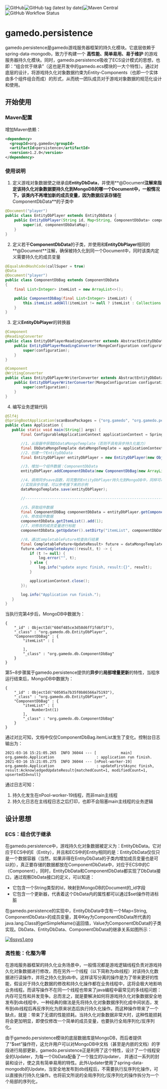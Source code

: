 ![GitHub](https://img.shields.io/github/license/pcloves/gamedo.persistence?style=flat-square)![GitHub tag (latest by date)](https://img.shields.io/github/v/tag/pcloves/gamedo.persistence?style=flat-square)![Maven Central](https://img.shields.io/maven-central/v/org.gamedo/persistence?style=flat-square)![GitHub Workflow Status](https://img.shields.io/github/workflow/status/pcloves/gamedo.persistence/Java%20CI%20with%20Maven?style=flat-square)


# gamedo.persistence

gamedo.persistence是gamedo游戏服务器框架的持久化模块。它底层依赖于spring-data-mongodb，致力于构建一个 **高性能、简单易用、易于维护** 的游戏服务器持久化模块。同时，gamedo.persistence吸收了ECS设计模式的思想，也即：“组合优于继承”（这也是开发中的gamedo.ecs模块的一大个特性）。通过对底层的设计，将游戏持久化对象数据约束为Entity-Components（也即一个实体由多个组件组合而成）的形式，从而统一团队成员对于游戏对象数据的规范化设计和使用。

## 开始使用

### Maven配置

增加Maven依赖：

``` xml
<dependency>
  <groupId>org.gamedo</groupId>
  <artifactId>persistence</artifactId>
  <version>1.2.0</version>
</dependency>
```

### 使用说明

1. 定义游戏对象数据使之继承自**EntityDbData**，并使用**@Document**注解来指定该持久化对象数据要持久化到MongoDB的哪一个Document中，一般情况下，该类内不再增加新的成员变量，因为数据应该存储在**ComponentDbData**的子类中

``` java
@Document("player")
public class EntityDbPlayer extends EntityDbData {
    public EntityDbPlayer(String id, Map<String, ComponentDbData> componentDbDataMap) {
        super(id, componentDbDataMap);
    }
}
```

2. 定义若干**ComponentDbData**的子类，并使用和**EntityDbPlayer**相同的**@Document**注解，确保被持久化到同一个Document中，同时该类内定义需要持久化的成员变量

``` java
@EqualsAndHashCode(callSuper = true)
@Data
@Document("player")
public class ComponentDbBag extends ComponentDbData
{
    final List<Integer> itemList = new ArrayList<>();

    public ComponentDbBag(final List<Integer> itemList) {
        this.itemList.addAll(itemList != null ? itemList : Collections.emptyList());
    }
}
```

3. 定义**EntityDbPlayer**的转换器

``` java
@Component
@ReadingConverter
public class EntityDbPlayerReadingConverter extends AbstractEntityDbDataReadingConverter<EntityDbPlayer> {
    public EntityDbPlayerReadingConverter(MongoConfiguration configuration) {
        super(configuration);
    }
}

@Component
@WritingConverter
public class EntityDbPlayerWriterConverter extends AbstractEntityDbDataWritingConverter<EntityDbPlayer> {
    public EntityDbPlayerWriterConverter(MongoConfiguration configuration) {
        super(configuration);
    }
}
```

4. 编写业务逻辑代码

 ``` java
@Slf4j
@SpringBootApplication(scanBasePackages = {"org.gamedo", "org.gamedo.persistence"})
public class Application {
    public static void main(String[] args) {
        final ConfigurableApplicationContext applicationContext = SpringApplication.run(Application.class, args);

        //1、从容器中获取DbDataMongoTemplate（否则不具有异步持久化能力）
        final DbDataMongoTemplate dataMongoTemplate = applicationContext.getBean(DbDataMongoTemplate.class);
        //2、创建一个EntityDbData
        final EntityDbPlayer entityDbPlayer = new EntityDbPlayer(new ObjectId().toString(), null);

        //3、增加一个组件数据：ComponentDbData
        entityDbPlayer.addComponentDbData(new ComponentDbBag(new ArrayList<>()));

        //4、调用同步save函数，将完整的EntityDbPlayer持久化到MongoDB中，同样可以调用dataMongoTemplate.saveAsync(entityDbPlayer)
        //实现异步存储，可以参考接下来的示例
        dataMongoTemplate.save(entityDbPlayer);

        //----------------------------------------------------------------------

        //5、获取组件数据
        final ComponentDbBag componentDbData = entityDbPlayer.getComponentDbData(ComponentDbBag.class);
        //6、修改组件数据
        componentDbData.getItemList().add(1);
        //7、对修改的成员变量进行标脏
        componentDbData.getUpdater().setDirty("itemList", componentDbData.getItemList());

        //8、通过CompletableFuture检查执行结果
        final CompletableFuture<UpdateResult> future = dataMongoTemplate.updateFirstAsync(componentDbData);
        future.whenCompleteAsync((result, t) -> {
            if (t != null) {
                log.error("", t);
            } else {
                log.info("update async finish, result:{}", result);
            }

            applicationContext.close();
        });

        log.info("Application run finish.");
    }
}
 ```

当执行完第4步后，MongoDB中数据为：

``` 
{ 
    "_id" : ObjectId("604f485ce3d58d6ff1fd6f1f"), 
    "_class" : "org.gamedo.db.EntityDbPlayer", 
    "ComponentDbBag" : {
        "itemList" : [

        ], 
        "_class" : "org.gamedo.db.ComponentDbBag"
    }
}
```

第5~8步骤属于gamedo.persistence提供的**异步**的**局部增量更新**的特性，当程序运行结束后，MongoDB中数据为：

``` 
{ 
    "_id" : ObjectId("60505a7b35f0b86566a75193"), 
    "_class" : "org.gamedo.db.EntityDbPlayer", 
    "ComponentDbBag" : {
        "itemList" : [
            NumberInt(1)
        ], 
        "_class" : "org.gamedo.db.ComponentDbBag"
    }
}
```

通过对比可知，文档中仅仅ComponentDbBag.itemList发生了变化。控制台日志输出为：

``` 
2021-03-16 15:21:05.265  INFO 36044 --- [           main] org.gamedo.Application                   : application run finish.
2021-03-16 15:21:05.275  INFO 36044 --- [nPool-worker-19] org.gamedo.Application                   : updateFirstAsync finish, result:AcknowledgedUpdateResult{matchedCount=1, modifiedCount=1, upsertedId=null}
```

通过日志可知：

1. 持久化发生在nPool-worker-19线程，而非main主线程
2. 持久化日志在主线程日志之后打印，也即不会阻塞main主线程的业务逻辑

## 设计思想

### ECS：组合优于继承

在gamedo.persistence中，游戏持久化对象数据被定义为：EntityDbData。它对应于ECS中的E（Entity），并且和ECS中的Entity相同的是：EntityDbData仅仅只是一个数据容器（当然，如果非得在EntityDbData的子类内增加成员变量也是可以的），真正要存储的数据都放在ComponentDbData中，对应于ECS中的C（Component），同时，EntityDbData和ComponentDbData都实现了DbData接口，通过观察DbData接口的定义，可以知道：

* 它包含一个String类型的Id，映射到MongoDB的Document的_id字段
* 它包含一个更新器，代表着这个DbData内的属性都可以通过$set操作符进标脏

在gamedo.persistence的实现中，EntityDbData中含有一个Map<String, ComponentDbData>的成员变量，其中Key为ComponentDbData所代表的java.lang.Class的getSimpleName()返回值，Value为ComponentDbData的子类实现。DbData、EntityDbData、ComponentDbData的继承关系如图所示：

[![6ssys1.png](https://raw.sevencdn.com/pcloves/gamedo.persistence/main/images/gamedo.persistence.DbData-UML.png)](https://imgtu.com/i/6ssys1)

### 高性能：化整为零

在游戏服务器框架的持久化业务场景中，一般情况都是游戏逻辑线程负责对游戏持久化对象数据进行修改，而在另外一个线程（以下简称为db线程）对该持久化数据进行读操作，并将之持久化到db中。这样读写分离的操作是为了带来更好的性能，假设对于持久化数据的修改和持久化操作都在业务线程中，这将会极大地影响业务线程。而读写操作不在同一个线程也带来了java编程中最常见的多线程问题：内存可见性和并发竞争。总而言之，就是要解决如何将游戏持久化对象数据安全地发布到db线程中，一种经典的做法是先将持久化对象数据序列化成中间状态，发布到db线程后再反序列化为原来状态后执行持久化操作。而这种操作带来了一个缺点，就是：带来了无谓的性能损耗。当持久化对象数据非常大时，这种性能损耗将会更加明显，即使仅修改一个简单的成员变量，也要执行全局序列化/反序列化。

由于gamedo.persistence模块的底层数据库是MongoDB，而后者提供了“$set”操作符，这允许用户可以对MongoDB中文档（甚至是内嵌的文档）的字段进行局部更新，gamedo.persistence正是利用了这个特性，设计了一个线程安全的Updater，为每一个DbData配备了一个独立的Updater， 并通过一系列的封装和设计，使之具有简单易用的特性。此外Updater使用了spring-data-mongodb的Update，当安全地发布到db线程后，不需要执行反序列化操作，可以直接执行持久化操作。也将前文所说的全局序列化/反序列化的操作拆分为一个个局部的序列化，